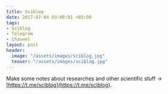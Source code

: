 ```yaml
---
title: Sciblog
date: 2017-07-04 03:00:01 +03:00
tags:
- Sciblog
- Telegram
- Channel
layout: post
header:
  image: "/assets/images/sciblog.jpg"
  teaser: "/assets/images/sciblog.jpg"
---
```


Make some notes about researches and other scientific stuff -> [https://t.me/sciblog](https://t.me/sciblog).
